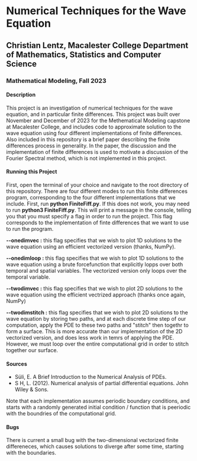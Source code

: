 # Numerical Techniques for the Wave Equation
## Christian Lentz, Macalester College Department of Mathematics, Statistics and Computer Science
### Mathematical Modeling, Fall 2023

#### Description 

This project is an investigation of numerical techniques for the wave equation, and in particular finite differences. This project was built over November and December of 2023 for the Methematical Modeling capstone at Macalester College, and includes code to approximate solution to the wave equation using four different implementations of finite differences. Also included in this repository is a brief paper describing the finite differences process in generality. In the paper, the discussion and the implementation of finite differences is used to motivate a discussion of the Fourier Spectral method, which is not implemented in this project. 

#### Running this Project

First, open the terminal of your choice and navigate to the root directory of this repository. There are four different modes to run this finite differences program, corresponding to the four different implementations that 
we include. First, run **python FiniteFiff.py**. If this does not work, you may need to run **python3 FiniteFiff.py**. This will print a message in the console, telling you that you must specify a flag in order to run the project. This flag corresponds to the implementation of finte differences that we want to use to run the program. 

**--onedimvec :** this flag specifies that we wish to plot 1D solutions to the wave equation using an efficient vectorized version (thanks, NumPy). 

**--onedimloop :** this flag specifies that we wish to plot 1D solutions to the wave equation using a brute forcefunction that explicitly lopps over both temporal and spatial variables. The vectorized version only loops over the temporal variable. 

**--twodimvec :** this flag specifies that we wish to plot 2D solutions to the wave equation using the efficient vectrized approach (thanks once again, NumPy)

**--twodimstitch :** this flag specifies that we wish to plot 2D solutions to the wave equation by storing two paths, and at each discrete time step of our computation, apply the PDE to these two paths and "stitch" then togethr to form a surface. This is more accurate than our implementation of the 2D vectorized version, and does less work in temrs of applying the PDE. However, we must loop over the entire computational grid in order to stitch together our surface. 

#### Sources

- Süli, E. A Brief Introduction to the Numerical Analysis of PDEs.
- S H, L. (2012). Numerical analysis of partial differential equations. John Wiley & Sons.

Note that each implementation assumes periodic boundary conditions, and starts with a randomly generated initial condition / function that is peeriodic with the boundries of the computational grid. 

#### Bugs 

There is current a small bug with the two-dimensional vectorized finite differeneces, which causes solutions to diverge after some time, starting with the boundaries. 
